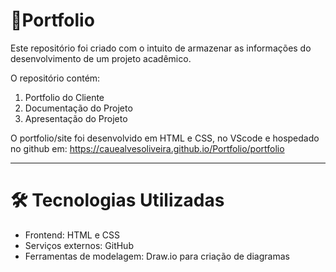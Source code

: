 # 📁Portfolio

Este repositório foi criado com o intuito de armazenar as informações do desenvolvimento de um projeto acadêmico.

O repositório contém:

1. Portfolio do Cliente
2. Documentação do Projeto
3. Apresentação do Projeto

O portfolio/site foi desenvolvido em HTML e CSS, no VScode e hospedado no github em:
https://cauealvesoliveira.github.io/Portfolio/portfolio  

---

# 🛠️ Tecnologias Utilizadas
 * Frontend: HTML e CSS
 * Serviços externos: GitHub
 * Ferramentas de modelagem: Draw.io para criação de diagramas
